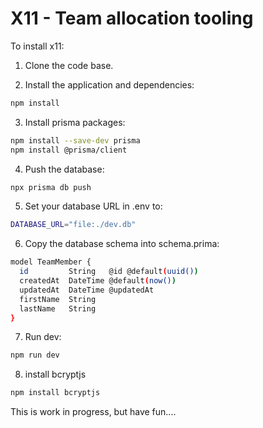 # X11 - Team allocation tooling

To install x11:

1. Clone the code base.

2. Install the application and dependencies:

```sh
npm install
```

3. Install prisma packages:

```sh
npm install --save-dev prisma
npm install @prisma/client
```

4. Push the database:

```sh
npx prisma db push
```

5. Set your database URL in .env to:

```sh
DATABASE_URL="file:./dev.db"
```

6. Copy the database schema into schema.prima:

```sh
model TeamMember {
  id         String   @id @default(uuid())
  createdAt  DateTime @default(now())
  updatedAt  DateTime @updatedAt
  firstName  String
  lastName   String
}
```

7.  Run dev:

```sh
npm run dev
```

8. install bcryptjs

```sh
npm install bcryptjs
```

This is work in progress, but have fun....
